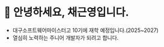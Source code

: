 # 👋 안녕하세요, 채근영입니다.
- 대구소프트웨어마이스터고 10기에 재학 예정입니다.(2025~2027)
- 열심히 노력하는 주니어 개발자가 되려고 합니다.


<!--
**chaeyn/chaeyn** is a ✨ _special_ ✨ repository because its `README.md` (this file) appears on your GitHub profile.

Here are some ideas to get you started:

- 🔭 I’m currently working on ...
- 🌱 I’m currently learning ...
- 👯 I’m looking to collaborate on ...
- 🤔 I’m looking for help with ...
- 💬 Ask me about ...
- 📫 How to reach me: ...
- 😄 Pronouns: ...
- ⚡ Fun fact: ...
-->
